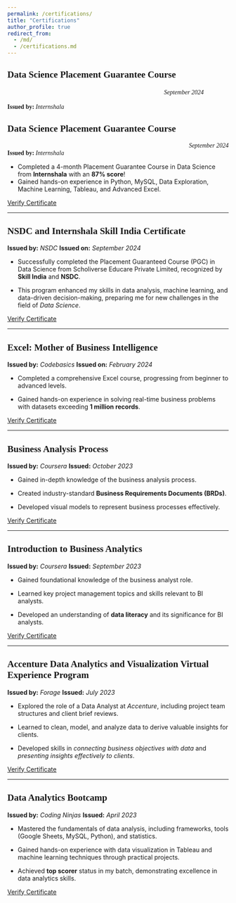 ```yaml
---
permalink: /certifications/
title: "Certifications"
author_profile: true
redirect_from: 
  - /md/
  - /certifications.md
---
```


## <span style="font-family: Cambria;">Data Science Placement Guarantee Course</span>  
<span style="font-family: Cambria; display: inline-block; width: 70%;"> </span>
<span style="font-family: Cambria; display: inline-block; text-align: right;">*September 2024*</span>  
<br>
<span style="font-family: Cambria;">**Issued by:** *Internshala*</span>



## <span style="font-family: Cambria;"> Data Science Placement Guarantee Course </span> 
<span style="float: right; font-family: Cambria;">*September 2024*</span>  
<span style="font-family: Cambria;">**Issued by:** *Internshala*</span>

* Completed a 4-month Placement Guarantee Course in Data Science from **Internshala** with an **87% score**!
* Gained hands-on experience in Python, MySQL, Data Exploration, Machine Learning, Tableau, and Advanced Excel.

[Verify Certificate](https://trainings.internshala.com/verify-certificate/?certificate_number=4w6svllbkhb)

---

## <span style = "font-family: Cambria;"> NSDC and Internshala Skill India Certificate </span>

**Issued by:** *NSDC*
**Issued on:** *September 2024*

* Successfully completed the Placement Guaranteed Course (PGC) in Data Science from Scholiverse Educare Private Limited, recognized by **Skill India** and **NSDC**.

* This program enhanced my skills in data analysis, machine learning, and data-driven decision-making, preparing me for new challenges in the field of *Data Science*.


[Verify Certificate](https://admin.skillindiadigital.gov.in/documentverificationbyQR?content=P0NhbmRpZGF0ZSBOYW1lID0gREVFUEFLIEJIQVRUJiZDYW5kaWRhdGUgSWQgPSBDQU5fMzE2MTY0NDcmJlRQIElkID0gVFAxNjc2MjEmJlRDIE5hbWUgPSBJTlRFUk5TSEFMQSBUUkFJTklOR1MmJkJhdGNoSWQgPSAyNTc5NTk1JiZEb2N1bWVudCBJRCA9IDJHMzVDRFZGMFE4MjYwWjAmJlRDIEFkZHJlc3MgPSBCLTYxMCYmVU5JVEVDSCBCVVNJTkVTUyBaT05FJiZTT1VUSCBDSVRZIElJJiZTRUMtNTAtMTIyMDE4LiYmRG9jdW1lbnQgPSBjZXJ0aWZpY2F0ZSYmSXNzdWFuY2UgRGF0ZSA9IDExLzA5LzIwMjQ%3D)

---

## <span style = "font-family: Cambria;"> Excel: Mother of Business Intelligence </span>

**Issued by:** *Codebasics*
**Issued on:** *February 2024*

* Completed a comprehensive Excel course, progressing from beginner to advanced levels.

* Gained hands-on experience in solving real-time business problems with datasets exceeding **1 million records**.

[Verify Certificate](https://codebasics.io/certificate/CB-51-216288)

---

## <span style = "font-family: Cambria;"> Business Analysis Process </span>

**Issued by:** *Coursera*
**Issued:** *October 2023*

* Gained in-depth knowledge of the business analysis process.

* Created industry-standard **Business Requirements Documents (BRDs)**.

* Developed visual models to represent business processes effectively.

[Verify Certificate](https://www.coursera.org/account/accomplishments/verify/FLRH93Y9CQRK)

---

## <span style = "font-family: Cambria;"> Introduction to Business Analytics </span>

**Issued by:** *Coursera*
**Issued:** *September 2023*

* Gained foundational knowledge of the business analyst role.

* Learned key project management topics and skills relevant to BI analysts.

* Developed an understanding of **data literacy** and its significance for BI analysts.

[Verify Certificate](https://www.coursera.org/account/accomplishments/verify/GZHJ5Y48URNR)

---

## <span style = "font-family: Cambria;"> Accenture Data Analytics and Visualization Virtual Experience Program </span>

**Issued by:** *Forage*
**Issued:** *July 2023*

* Explored the role of a Data Analyst at *Accenture*, including project team structures and client brief reviews.

* Learned to clean, model, and analyze data to derive valuable insights for clients.

* Developed skills in *connecting business objectives with data* and *presenting insights effectively to clients*.

[Verify Certificate](https://forage-uploads-prod.s3.amazonaws.com/completion-certificates/Accenture%20North%20America/hzmoNKtzvAzXsEqx8_Accenture%20North%20America_dzt9pRFijWWqdd8yK_1689571645003_completion_certificate.pdf)

---

## <span style = "font-family: Cambria;"> Data Analytics Bootcamp </span>

**Issued by:** *Coding Ninjas*
**Issued:** *April 2023*

* Mastered the fundamentals of data analysis, including frameworks, tools (Google Sheets, MySQL, Python), and statistics.

* Gained hands-on experience with data visualization in Tableau and machine learning techniques through practical projects.

* Achieved **top scorer** status in my batch, demonstrating excellence in data analytics skills.

[Verify Certificate](https://certificate.codingninjas.com/verify/3de09afaeafceac1)
